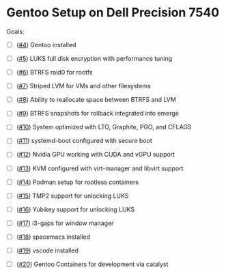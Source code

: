 # Gentoo Setup on Dell Precision 7540

Goals:

- [ ] ([#4](https://github.com/jhatler/gentoo-precision-7540/issues/4)) Gentoo installed
- [ ] ([#5](https://github.com/jhatler/gentoo-precision-7540/issues/5)) LUKS full disk encryption with performance tuning
- [ ] ([#6](https://github.com/jhatler/gentoo-precision-7540/issues/6)) BTRFS raid0 for rootfs
- [ ] ([#7](https://github.com/jhatler/gentoo-precision-7540/issues/7)) Striped LVM for VMs and other filesystems
- [ ] ([#8](https://github.com/jhatler/gentoo-precision-7540/issues/8)) Ability to reallocate space between BTRFS and LVM
- [ ] ([#9](https://github.com/jhatler/gentoo-precision-7540/issues/9)) BTRFS snapshots for rollback integrated into emerge
- [ ] ([#10](https://github.com/jhatler/gentoo-precision-7540/issues/10)) System optimized with LTO, Graphite, PGO, and CFLAGS
- [ ] ([#11](https://github.com/jhatler/gentoo-precision-7540/issues/11)) systemd-boot configured with secure boot
- [ ] ([#12](https://github.com/jhatler/gentoo-precision-7540/issues/12)) Nvidia GPU working with CUDA and vGPU support
- [ ] ([#13](https://github.com/jhatler/gentoo-precision-7540/issues/13)) KVM configured with virt-manager and libvirt support
- [ ] ([#14](https://github.com/jhatler/gentoo-precision-7540/issues/14)) Podman setup for rootless containers
- [ ] ([#15](https://github.com/jhatler/gentoo-precision-7540/issues/15)) TMP2 support for unlocking LUKS
- [ ] ([#16](https://github.com/jhatler/gentoo-precision-7540/issues/16)) Yubikey support for unlocking LUKS
- [ ] ([#17](https://github.com/jhatler/gentoo-precision-7540/issues/17)) i3-gaps for window manager
- [ ] ([#18](https://github.com/jhatler/gentoo-precision-7540/issues/18)) spacemacs installed
- [ ] ([#19](https://github.com/jhatler/gentoo-precision-7540/issues/19)) vscode installed
- [ ] ([#20](https://github.com/jhatler/gentoo-precision-7540/issues/20)) Gentoo Containers for development via catalyst

